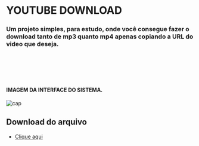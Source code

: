 # YOUTUBE DOWNLOAD


### Um projeto simples, para estudo, onde você consegue fazer o download tanto de mp3 quanto mp4 apenas copiando a URL do video que deseja.
<br><br><br><br>
#### IMAGEM DA INTERFACE DO SISTEMA.
![cap](https://user-images.githubusercontent.com/98464148/192282180-33125616-720d-498f-bcec-2c58e3a35188.png)

## Download do arquivo

- [Clique aqui](https://www.mediafire.com/folder/ax8f9adcbyvru/editavel)
